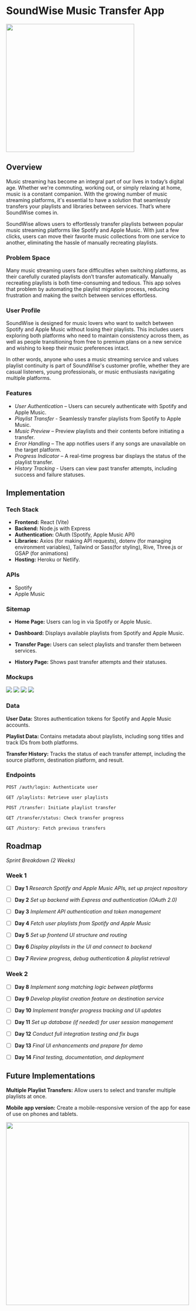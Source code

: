 # SoundWise Music Transfer  App
<img src="./README/SoundWise_Logo.png" width="350">

## Overview
Music streaming has become an integral part of our lives in today’s digital age. Whether we're commuting, working out, or simply relaxing at home, music is a constant companion. With the growing number of music streaming platforms, it's essential to have a solution that seamlessly transfers your playlists and libraries between services. That’s where SoundWise comes in.

SoundWise allows users to effortlessly transfer playlists between popular music streaming platforms like Spotify and Apple Music. With just a few clicks, users can move their favorite music collections from one service to another, eliminating the hassle of manually recreating playlists.

### Problem Space
Many music streaming users face difficulties when switching platforms, as their carefully curated playlists don’t transfer automatically. Manually recreating playlists is both time-consuming and tedious. This app solves that problem by automating the playlist migration process, reducing frustration and making the switch between services effortless.

### User Profile
SoundWise is designed for music lovers who want to switch between Spotify and Apple Music without losing their playlists. This includes users exploring both platforms who need to maintain consistency across them, as well as people transitioning from free to premium plans on a new service and wishing to keep their music preferences intact.

In other words, anyone who uses a music streaming service and values playlist continuity is part of SoundWise's customer profile, whether they are casual listeners, young professionals, or music enthusiasts navigating multiple platforms.

### Features
- *User Authentication* – Users can securely authenticate with Spotify and Apple Music.
- *Playlist Transfer* - Seamlessly transfer playlists from Spotify to Apple Music.
- *Music Preview* – Preview playlists and their contents before initiating a transfer.
- *Error Handling* – The app notifies users if any songs are unavailable on the target platform.
- *Progress Indicator* – A real-time progress bar displays the status of the playlist transfer.
- *History Tracking* - Users can view past transfer attempts, including success and failure statuses.

## Implementation
### Tech Stack

- **Frontend:** React (Vite)
- **Backend:** Node.js with Express
- **Authentication:** OAuth (Spotify, Apple Music API)
- **Libraries:** Axios (for making API requests), dotenv (for managing environment variables), Tailwind or Sass(for styling), Rive, Three.js or GSAP (for animations)
- **Hosting:** Heroku or Netlify.

### APIs
- Spotify
- Apple Music

### Sitemap
- **Home Page:** Users can log in via Spotify or Apple Music.

- **Dashboard:** Displays available playlists from Spotify and Apple Music.

- **Transfer Page:** Users can select playlists and transfer them between services.

- **History Page:** Shows past transfer attempts and their statuses.

### Mockups

<img src="./README assets/SoundWise_Homepage.png">
<img src="./README assets/SoundWise_Auth.png">
<img src="./README assets/SoundWise_preview.png">
<img src="./README assets/SoundWise_Transfer.png">

### Data
**User Data:** Stores authentication tokens for Spotify and Apple Music accounts.

**Playlist Data:** Contains metadata about playlists, including song titles and track IDs from both platforms.

**Transfer History:** Tracks the status of each transfer attempt, including the source platform, destination platform, and result.

### Endpoints

    POST /auth/login: Authenticate user

    GET /playlists: Retrieve user playlists

    POST /transfer: Initiate playlist transfer

    GET /transfer/status: Check transfer progress

    GET /history: Fetch previous transfers

## Roadmap

*Sprint Breakdown (2 Weeks)*

### Week 1
- [ ] **Day 1** *Research Spotify and Apple Music APIs, set up project repository*

- [ ] **Day 2** *Set up backend with Express and authentication (OAuth 2.0)*

- [ ] **Day 3** *Implement API authentication and token management*

- [ ] **Day 4** *Fetch user playlists from Spotify and Apple Music*

- [ ] **Day 5** *Set up frontend UI structure and routing*

- [ ] **Day 6** *Display playlists in the UI and connect to backend*

- [ ] **Day 7** *Review progress, debug authentication & playlist retrieval*

### Week 2
- [ ] **Day 8** *Implement song matching logic between platforms*

- [ ] **Day 9** *Develop playlist creation feature on destination service*

- [ ] **Day 10** *Implement transfer progress tracking and UI updates*

- [ ] **Day 11** *Set up database (if needed) for user session management*

- [ ] **Day 12** *Conduct full integration testing and fix bugs*

- [ ] **Day 13** *Final UI enhancements and prepare for demo*

- [ ] **Day 14** *Final testing, documentation, and deployment*


## Future Implementations

**Multiple Playlist Transfers:** Allow users to select and transfer multiple playlists at once.

**Mobile app version:** Create a mobile-responsive version of the app for ease of use on phones and tablets.

<img src="./README assets/SoundWise_Banner.png" width="500">